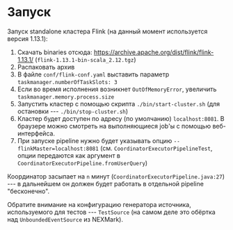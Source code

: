 # Запуск

Запуск standalone кластера Flink (на данный момент используется версия 1.13.1):
1. Скачать binaries отсюда: https://archive.apache.org/dist/flink/flink-1.13.1/ (`flink-1.13.1-bin-scala_2.12.tgz`)
2. Распаковать архив
3. В файле `conf/flink-conf.yaml` выставить параметр `taskmanager.numberOfTaskSlots: 3`
4. Если во время исполнения возникнет `OutOfMemoryError`, увеличить `taskmanager.memory.process.size`
5. Запустить кластер с помощью скрипта `./bin/start-cluster.sh` (для остановки --- `./bin/stop-cluster.sh`)
6. Кластер будет доступен по адресу (по умолчанию) `localhost:8081`. В браузере можно смотреть на выполняющиеся job'ы с помощью веб-интерфейса. 
7. При запуске pipeline нужно будет указывать опцию `--flinkMaster=localhost:8081` (см. `CoordinatorExecutorPipelineTest`, опции передаются как аргумент в `CoordinatorExecutorPipeline.fromUserQuery`)

Координатор засыпает на `n` минут (`CoordinatorExecutorPipeline.java:27`) --- в дальнейшем он должен будет работать в отдельной pipeline "бесконечно".

Обратите внимание на конфигурацию генератора источника, используемого для тестов --- `TestSource` (на самом деле это обёртка над `UnboundedEventSource` из NEXMark).


